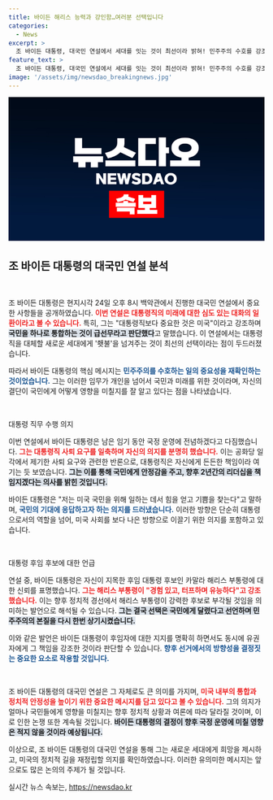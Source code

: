 ```yaml
---
title: 바이든 해리스 능력과 강인함…여러분 선택입니다
categories:
  - News
excerpt: >
  조 바이든 대통령, 대국민 연설에서 세대를 잇는 것이 최선이라 밝혀! 민주주의 수호를 강조하며 남은 임기 동안 국정 운영에 전념하겠다고 선언했다.
feature_text: >
  조 바이든 대통령, 대국민 연설에서 세대를 잇는 것이 최선이라 밝혀! 민주주의 수호를 강조하며 남은 임기 동안 국정 운영에 전념하겠다고 선언했다.
image: '/assets/img/newsdao_breakingnews.jpg'
---
```


<p><img src="/assets/img/newsdao_breakingnews.jpg" alt="koreaapp 속보" /></p>

<h2 data-ke-size="size26">조 바이든 대통령의 대국민 연설 분석</h2>

<p data-ke-size="size16">&nbsp;</p>

<p>조 바이든 대통령은 현지시각 24일 오후 8시 백악관에서 진행한 대국민 연설에서 중요한 사항들을 공개하였습니다. <b><span style="color: #ee2323;">이번 연설은 대통령직의 미래에 대한 심도 있는 대화의 일환이라고 볼 수 있습니다.</span></b> 특히, 그는 "대통령직보다 중요한 것은 미국"이라고 강조하며 <b><span style="background-color: #21538527;">국민을 하나로 통합하는 것이 급선무라고 판단했다</span></b>고 말했습니다. 이 연설에서는 대통령직을 대체할 새로운 세대에게 '횃불'을 넘겨주는 것이 최선의 선택이라는 점이 두드러졌습니다.</p>

<p>따라서 바이든 대통령의 핵심 메시지는 <b><span style="color: #1a5490;">민주주의를 수호하는 일의 중요성을 재확인하는 것이었습니다.</span></b> 그는 이러한 임무가 개인을 넘어서 국민과 미래를 위한 것이라며, 자신의 결단이 국민에게 어떻게 영향을 미칠지를 잘 알고 있다는 점을 나타냈습니다.</p>

<p data-ke-size="size16">&nbsp;</p>

<p>대통령 직무 수행 의지</p>

<p>이번 연설에서 바이든 대통령은 남은 임기 동안 국정 운영에 전념하겠다고 다짐했습니다. <b><span style="color: #ee2323;">그는 대통령직 사퇴 요구를 일축하며 자신의 의지를 분명히 했습니다.</span></b> 이는 공화당 일각에서 제기한 사퇴 요구와 관련한 반론으로, 대통령직은 자신에게 든든한 책임이라 여기는 듯 보였습니다. <b><span style="background-color: #21538527;">그는 이를 통해 국민에게 안정감을 주고, 향후 2년간의 리더십을 책임지겠다는 의사를 밝힌 것입니다.</span></b></p>

<p>바이든 대통령은 "저는 미국 국민을 위해 일하는 데서 힘을 얻고 기쁨을 찾는다"고 말하며, <b><span style="color: #1a5490;">국민의 기대에 응답하고자 하는 의지를 드러냈습니다.</span></b> 이러한 방향은 단순히 대통령으로서의 역할을 넘어, 미국 사회를 보다 나은 방향으로 이끌기 위한 의지를 포함하고 있습니다.</p>

<p data-ke-size="size16">&nbsp;</p>

<p>대통령 후임 후보에 대한 언급</p>

<p>연설 중, 바이든 대통령은 자신이 지목한 후임 대통령 후보인 카말라 해리스 부통령에 대한 신뢰를 표명했습니다. <b><span style="color: #ee2323;">그는 해리스 부통령이 "경험 있고, 터프하며 유능하다"고 강조했습니다.</span></b> 이는 향후 정치적 경선에서 해리스 부통령이 강력한 후보로 부각될 것임을 의미하는 발언으로 해석될 수 있습니다. <b><span style="background-color: #21538527;">그는 결국 선택은 국민에게 달렸다고 선언하며 민주주의의 본질을 다시 한번 상기시켰습니다.</span></b></p>

<p>이와 같은 발언은 바이든 대통령이 후임자에 대한 지지를 명확히 하면서도 동시에 유권자에게 그 책임을 강조한 것이라 판단할 수 있습니다. <b><span style="color: #1a5490;">향후 선거에서의 방향성을 결정짓는 중요한 요소로 작용할 것입니다.</span></b></p>

<p data-ke-size="size16">&nbsp;</p>

<p>조 바이든 대통령의 대국민 연설은 그 자체로도 큰 의미를 가지며, <b><span style="color: #ee2323;">미국 내부의 통합과 정치적 안정성을 높이기 위한 중요한 메시지를 담고 있다고 볼 수 있습니다.</span></b> 그의 의지가 얼마나 국민들에게 영향을 미칠지는 향후 정치적 상황과 여론에 따라 달라질 것이며, 이로 인한 논쟁 또한 계속될 것입니다. <b><span style="background-color: #21538527;">바이든 대통령의 결정이 향후 국정 운영에 미칠 영향은 적지 않을 것이라 예상됩니다.</span></b></p>

<p>이상으로, 조 바이든 대통령의 대국민 연설을 통해 그는 새로운 세대에게 희망을 제시하고, 미국의 정치적 길을 재정립할 의지를 확인하였습니다. 이러한 유의미한 메시지는 앞으로도 많은 논의의 주제가 될 것입니다.</p>
실시간 뉴스 속보는, <a href="https://newsdao.kr" rel="dofollow">https://newsdao.kr</a>


